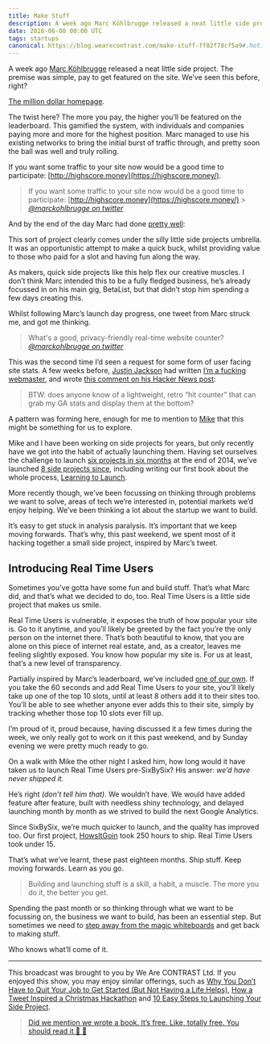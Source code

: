 ```yaml
---
title: Make Stuff
description: A week ago Marc Köhlbrugge released a neat little side project. The premise was simple, pay to get featured on the site. We’ve seen this before, right?
date: 2016-06-08 00:00 UTC
tags: startups
canonical: https://blog.wearecontrast.com/make-stuff-ff82f78cf5a9#.hot1riz4n
---
```


A week ago [Marc Köhlbrugge](https://twitter.com/marckohlbrugge) released a neat little side project. The premise was simple, pay to get featured on the site. We’ve seen this before, right?

[The million dollar homepage](http://www.milliondollarhomepage.com/).

The twist here? The more you pay, the higher you’ll be featured on the leaderboard. This gamified the system, with individuals and companies paying more and more for the highest position. Marc managed to use his existing networks to bring the initial burst of traffic through, and pretty soon the ball was well and truly rolling.

If you want some traffic to your site now would be a good time to participate: [http://highscore.money](https://highscore.money/).

> If you want some traffic to your site now would be a good time to participate: [http://highscore.money](https://highscore.money/) > <cite>[@marckohlbrugge on twitter](https://twitter.com/marckohlbrugge?ref_src=twsrc%5Etfw)</cite>

And by the end of the day Marc had done [pretty well](https://medium.com/@marckohlbrugge/how-i-made-2-251-in-1-day-with-highscore-money-dd56b35b2681#.i58k99t77):

This sort of project clearly comes under the silly little side projects umbrella. It was an opportunistic attempt to make a quick buck, whilst providing value to those who paid for a slot and having fun along the way.

As makers, quick side projects like this help flex our creative muscles. I don’t think Marc intended this to be a fully fledged business, he’s already focussed in on his main gig, BetaList, but that didn’t stop him spending a few days creating this.

Whilst following Marc’s launch day progress, one tweet from Marc struck me, and got me thinking.

> What's a good, privacy-friendly real-time website counter?
> <cite>[@marckohlbrugge on twitter](https://twitter.com/marckohlbrugge/status/737388891246891008?ref_src=twsrc%5Etfw)</cite>

This was the second time I’d seen a request for some form of user facing site stats. A few weeks before, [Justin Jackson](https://twitter.com/mijustin) had written [I’m a fucking webmaster](https://justinjackson.ca/webmaster/), and wrote [this comment on his Hacker News post](https://news.ycombinator.com/item?id=11685868):

> BTW: does anyone know of a lightweight, retro “hit counter” that can grab my GA stats and display them at the bottom?

A pattern was forming here, enough for me to mention to [Mike](https://twitter.com/mikeaag) that this might be something for us to explore.

Mike and I have been working on side projects for years, but only recently have we got into the habit of actually launching them. Having set ourselves the challenge to launch [six projects in six months](https://blog.wearecontrast.com/introducing-sixbysix-217d608362#.gpqkok2i1) at the end of 2014, we’ve launched [8 side projects since](https://www.producthunt.com/@mikeaag/collections/i-made-that), including writing our first book about the whole process, [Learning to Launch](https://learningtolaunch.co/).

More recently though, we’ve been focussing on thinking through problems we want to solve, areas of tech we’re interested in, potential markets we’d enjoy helping. We’ve been thinking a lot about the startup we want to build.

It’s easy to get stuck in analysis paralysis. It’s important that we keep moving forwards. That’s why, this past weekend, we spent most of it hacking together a small side project, inspired by Marc’s tweet.

## Introducing Real Time Users

Sometimes you’ve gotta have some fun and build stuff. That’s what Marc did, and that’s what we decided to do, too. Real Time Users is a little side project that makes us smile.

Real Time Users is vulnerable, it exposes the truth of how popular your site is. Go to it anytime, and you’ll likely be greeted by the fact you’re the only person on the internet there. That’s both beautiful to know, that you are alone on this piece of internet real estate, and, as a creator, leaves me feeling slightly exposed. You know how popular my site is. For us at least, that’s a new level of transparency.

Partially inspired by Marc’s leaderboard, we’ve included [one of our own](https://realtimeusers.bycontrast.co/leaderboard). If you take the 60 seconds and add Real Time Users to your site, you’ll likely take up one of the top 10 slots, until at least 8 others add it to their sites too. You’ll be able to see whether anyone ever adds this to their site, simply by tracking whether those top 10 slots ever fill up.

I’m proud of it, proud because, having discussed it a few times during the week, we only really got to work on it this past weekend, and by Sunday evening we were pretty much ready to go.

On a walk with Mike the other night I asked him, how long would it have taken us to launch Real Time Users pre-SixBySix? His answer: _we’d have never shipped it._

He’s right _(don’t tell him that)_. We wouldn’t have. We would have added feature after feature, built with needless shiny technology, and delayed launching month by month as we strived to build the next Google Analytics.

Since SixBySix, we’re much quicker to launch, and the quality has improved too. Our first project, [HowsItGoin](http://howsitgo.in/) took 250 hours to ship. Real Time Users took under 15.

That’s what we’ve learnt, these past eighteen months. Ship stuff. Keep moving forwards. Learn as you go.

> Building and launching stuff is a skill, a habit, a muscle. The more you do it, the better you get.

Spending the past month or so thinking through what we want to be focussing on, the business we want to build, has been an essential step. But sometimes we need to [step away from the magic whiteboards](https://twitter.com/FredRivett/status/737384708024238084) and get back to making stuff.

Who knows what’ll come of it.

---

This broadcast was brought to you by We Are CONTRAST Ltd. If you enjoyed this show, you may enjoy similar offerings, such as [Why You Don’t Have to Quit Your Job to Get Started (But Not Having a Life Helps)](https://blog.wearecontrast.com/why-you-don-t-have-to-quit-your-job-to-get-started-but-not-having-a-life-helps-ea9bdb230bcd#.tyo5zi1wt), [How a Tweet Inspired a Christmas Hackathon](https://blog.wearecontrast.com/how-a-tweet-inspired-a-christmas-hackathon-ed2973ff0689#.55f0z9q63) and [10 Easy Steps to Launching Your Side Project](https://blog.wearecontrast.com/10-easy-steps-to-launching-your-side-project-bbff783b08a8#.d5lsoac46).

> [Did we mention we wrote a book. It’s free. Like, totally free. You should read it 👀 📖](https://learningtolaunch.co/)
